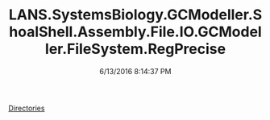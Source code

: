 ﻿---
title: LANS.SystemsBiology.GCModeller.ShoalShell.Assembly.File.IO.GCModeller.FileSystem.RegPrecise
date: 6/13/2016 8:14:37 PM
---

[Directories](T-LANS.SystemsBiology.GCModeller.ShoalShell.Assembly.File.IO.GCModeller.FileSystem.RegPrecise.Directories.html)
